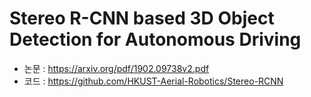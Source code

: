 # Stereo R-CNN based 3D Object Detection for Autonomous Driving

- 논문 : https://arxiv.org/pdf/1902.09738v2.pdf
- 코드 : https://github.com/HKUST-Aerial-Robotics/Stereo-RCNN